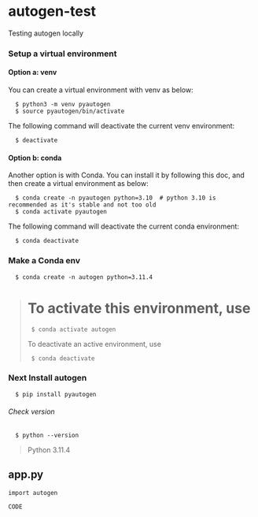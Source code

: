 
# autogen-test
Testing autogen locally


### Setup a virtual environment
#### Option a: venv
You can create a virtual environment with venv as below:

      $ python3 -m venv pyautogen
      $ source pyautogen/bin/activate

The following command will deactivate the current venv environment:

      $ deactivate

#### Option b: conda
Another option is with Conda. You can install it by following this doc, and then create a virtual environment as below:

      $ conda create -n pyautogen python=3.10  # python 3.10 is recommended as it's stable and not too old
      $ conda activate pyautogen


The following command will deactivate the current conda environment:

      $ conda deactivate




### Make a Conda env

      $ conda create -n autogen python=3.11.4

> # To activate this environment, use                                     
> 
>      $ conda activate autogen
> 
>  To deactivate an active environment, use
> 
>      $ conda deactivate

### Next Install autogen

      $ pip install pyautogen


###### Check version

      $ python --version
> Python 3.11.4





## app.py

```
import autogen

CODE
```

